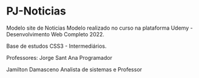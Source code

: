 # PJ-Noticias
Modelo site de Noticias
Modelo realizado no curso na plataforma Udemy - Desenvolvimento Web Completo 2022.

Base de estudos CSS3 - Intermediários.


Professores: 
Jorge Sant Ana
Programador

Jamilton Damasceno
Analista de sistemas e Professor


